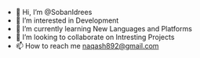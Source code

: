 - 👋 Hi, I’m @SobanIdrees
- 👀 I’m interested in Development
- 🌱 I’m currently learning New Languages and Platforms
- 💞️ I’m looking to collaborate on Intresting Projects
- 📫 How to reach me naqash892@gmail.com

<!---
NaqashWaheed/NaqashWaheed is a ✨ special ✨ repository because its `README.md` (this file) appears on your GitHub profile.
You can click the Preview link to take a look at your changes.
--->
